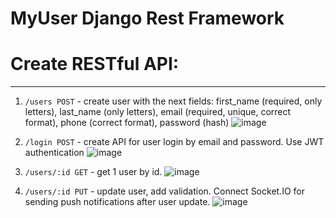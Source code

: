 # **MyUser Django Rest Framework**
# **Create RESTful API:**

***

1. `/users POST` - create user with the next fields: first_name (required, only letters),
last_name (only letters), email (required, unique, correct format), phone (correct format),
password (hash)
![image](https://user-images.githubusercontent.com/55922843/158596901-72a32558-88bc-4534-b1ad-5930a7f4e85b.png)


2. `/login POST` - create API for user login by email and password. Use JWT authentication
![image](https://user-images.githubusercontent.com/55922843/158596954-ef57bb90-d056-46ea-9e13-8d2915dfdcac.png)


4. `/users/:id GET` - get 1 user by id.
![image](https://user-images.githubusercontent.com/55922843/158597100-02042c35-e147-4e99-8332-489876a72b6d.png)


6. `/users/:id PUT` - update user, add validation. Connect Socket.IO for sending push
notifications after user update.
![image](https://user-images.githubusercontent.com/55922843/158597164-d21b88de-cb03-489c-9055-8cee65dee98c.png)

